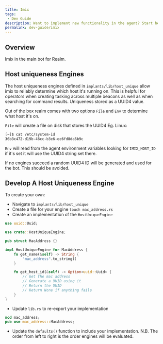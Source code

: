 ```yaml
---
title: Imix
tags:
 - Dev Guide
description: Want to implement new functionality in the agent? Start here!
permalink: dev-guide/imix
---
```


## Overview

Imix in the main bot for Realm.

## Host uniqueness Engines

The host uniqueness engines defined in `implants/lib/host_unique` allow imix to reliably determine which host it's running on. This is helpful for operators when creating tasking across multiple beacons as well as when searching for command results. Uniqueness stored as a UUID4 value.

Out of the box realm comes with two options `File` and `Env` to determine what host it's on.

`File` will create a file on disk that stores the UUID4 Eg. Linux:

```bash
[~]$ cat /etc/system-id
36b3c472-d19b-46cc-b3e6-ee6fd8da5b9c
```

`Env` will read from the agent environment variables looking for `IMIX_HOST_ID` if it's set it will use the UUID4 string set there.

If no engines succeed a random UUID4 ID will be generated and used for the bot. This should be avoided.

## Develop A Host Uniqueness Engine

To create your own:

- Navigate to `implants/lib/host_unique`
- Create a file for your engine `touch mac_address.rs`
- Create an implementation of the `HostUniqueEngine`

```rust
use uuid::Uuid;

use crate::HostUniqueEngine;

pub struct MacAddress {}

impl HostUniqueEngine for MacAddress {
    fn get_name(&self) -> String {
        "mac_address".to_string()
    }

    fn get_host_id(&self) -> Option<uuid::Uuid> {
        // Get the mac address
        // Generate a UUID using it
        // Return the UUID
        // Return None if anything fails
    }
}
```

- Update `lib.rs` to re-export your implementation

```rust
mod mac_address;
pub use mac_address::MacAddress;
```

- Update the `defaults()` function to include your implementation. N.B. The order from left to right is the order engines will be evaluated.
